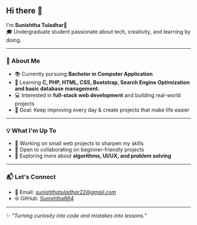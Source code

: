 ## Hi there 👋  

I'm **Sunishtha Tuladhar**🌸  
🎓 Undergraduate student passionate about tech, creativity, and learning by doing.  

---

### 🚀 About Me  
- 📚 Currently pursuing **Bachelor in Computer Application** 
- 🌱 Learning **C, PHP, HTML, CSS, Bootstrap, Search Engine Optimization and basic database management.**
- 💻 Interested in **full-stack web development** and building real-world projects  
- 🎯 Goal: Keep improving every day & create projects that make life easier  

---

### 💡 What I'm Up To  
- 🔨 Working on small web projects to sharpen my skills  
- 🤝 Open to collaborating on beginner-friendly projects  
- 📖 Exploring more about **algorithms, UI/UX, and problem solving**  

---

### 📬 Let's Connect  
- 💌 Email: *sunishthatuladhar22@gmail.com*  
- 🌐 GitHub: [Sunishtha664](https://github.com/Sunishtha664)  

---

✨ *"Turning curiosity into code and mistakes into lessons."*  

